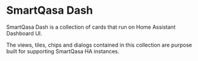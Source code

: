 # SmartQasa Dash

SmartQasa Dash is a collection of cards that run on Home Assistant Dashboard UI.

The views, tiles, chips and dialogs contained in this collection are purpose built for supporting SmartQasa HA instances.
